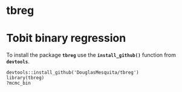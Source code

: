 tbreg
======

# Tobit binary regression

To install the package **```tbreg```** use the **```install_github()```** function from **```devtools```**.

```{r}
devtools::install_github('DouglasMesquita/tbreg')
library(tbreg)
?mcmc_bin
```
